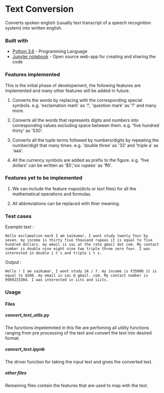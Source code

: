 # Text Conversion
Converts spoken english (usually text transcript of a speech recognition system) into written english. 

### Built with
*  [Python 3.6](https://www.python.org/downloads/release/python-360/) - Programming Language
* [Jupyter notebook](https://jupyter.org/) - Open source web-app for creating and sharing the code


### Features implemented

This is the initial phase of developement, the following features are implemented and many other features will be added in future.

1. Converts the words by replacing with the corresponding special symbols. e.g. 'exclamation mark' as '!', 'question mark' as '?' and many more.

2. Converts all the words that represents digits and numbers into corresponding values excluding space between them. e.g. 'five hundred thirty' as '530'.

3. Converts all the tuple terms followed by numbers/digits by repeating the number/digit that many times. e.g. 'double three'  as '33' and 'triple a' as 'aaa'.  

4. All the currency symbols are added as prefix to the figure. e.g. 'five dollars' can be written as '$5','six rupees' as '₹6'.


### Features yet to be implemented

1. We can include the feature maps(dicts or text files) for all the mathematical operations and formulas.

2. All abbreviations can be replaced with thier meaning.

### Test cases 
Example text : 
```
Hello exclamation mark I am saikumar, I wont study twenty four by seven. my income is thirty five thousand rupees it is equal to five hundred dollars. my email is sai at the rate gmail dot com. My contact number is double nine eight nine two triple three zero four. I was interested in double i t s and triple i t s.

```
Output :
```
Hello ! I am saikumar, I wont study 24 / 7. my income is ₹35000 it is equal to $500. my email is sai @ gmail. com. My contact number is 9989233304. I was interested in iits and iiits.
```

### Usage
#### Files
##### convert_text_utils.py
The functions impelemnted in this file are perfoming all utility functions ranging from pre processing of the text and convert the text into desired format.
##### convert_text.ipynb
The driver function for taking the input text and gives the converted text.
##### other files 
Remaining files contain the features that are used to map with the text. 





